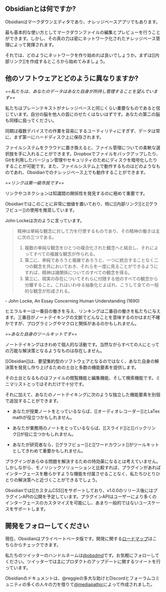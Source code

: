 ## Obsidianとは何ですか?

Obsidianはマークダウンエディタであり、ナレッジベースアプリでもあります。

最も基本的な使い方としてマークダウンファイルの編集とプレビューを行うことができます。しかし、その真の力は密にネットワーク化されたナレッジベース管理によって発揮されます。

それでは、どのようにネットワークを作り始めれば良いでしょうか。まずは[[内部リンク]]を作成するところから始めてみましょう。
	
## 他のソフトウェアとどのように異なりますか?

==*私たちは、あなたのデータはあなた自身が所持し管理することを望んでいます*==

私たちはプレーンテキストがナレッジベースと同じくらい重要なものであると信じています。自分の脳を他人の首にのせたくはないはずです。あなたの第二の脳も同様に扱ってください。

同期は複数デバイスでの作業を容易にするユーティリティにすぎず、データは常に、まず第一にハードディスク上に保存されます。

ファイルシステムをクラウドに置き換えると、ファイル管理についての柔軟な選択肢を手に入れることができます。Dropboxでファイルをバックアップしたり、Gitを利用したバージョン管理やセキュリティのためにディスクを暗号化したりすることが可能です。また、ファイルシステム上で動作するものはどのようなものであれ、Obsidianでのナレッジベース上でも動作することができます。

==*リンクは第一級市民です*==

リンクやコネクションは知識間の関係性を発見するのに極めて重要です。

Obsidianではこのことに非常に価値を置いており、特に[[内部リンク]]と[[グラフビュー]]の使用を推奨しています。
	
John Lockeは次のように言っています。

>精神は単純な観念に対して力を行使するものであり、その精神の働きは主に次の三つである。
> 1. 複数の単純な観念をひとつの複合化された観念へと結合し、それによってすべての複雑な観念が作られる。
> 2. 第二に、単純であろうと複雑であろうと、一つに統合することなく二つの観念を共においておき、それらを一度に見ることができるようにすれば、精神は諸関係についてのすべての観念を得る。
> 3. 第三に、現実の存在についてそれらに付随する他のすべての観念から分離すること。これはいわゆる抽象化とよばれ、こうして全ての一般的な観念が形成される。

 \- John Locke, An Essay Concerning Human Understanding (1690)

ヒエラルキーは一番目の働きを与え、リンキングは二番目の働きを私たちに与えます。三番目がノートテイキングの文脈でどんなことを意味するのかはまだ不確かですが、プログラミングやマクロと関係があるのかもしれません。

==*あなた自身のツールキットです*==

ノートテイキングはきわめて個人的な活動です。当然ながらすべての人にとっての万能な解決策となるようなものは存在しません。

 [[Obsidian]]は、要望集約型のソフトウェアとなるのではなく、あなた自身の解決策を発見し作り上げるための土台と多数の機能要素を提供します。

その土台となるものはファイルの閲覧機能と編集機能、そして検索機能です。ミニマリストとってはそれだけで十分です。

それに加えて、あなたのノートテイキングに次のような独立した機能要素を別個で追加することができます。

- あなたが授業ノートをとっているならば、[[オーディオレコーダー]]とLaTex mathが役立つかもしれません。

- あなたが業務用のノートをとっているならば、[[スライド]]と[[バックリンク]]が役に立つかもしれません。

- あなたが研究者なら、[[グラフビュー]]と[[ワードカウント]]がツールキットとしてきわめて重要かもしれません。

プラグインがあらゆる問題を解決するための特効薬になるとは考えていません。しかしながら、モノリシックソリューションと比較すれば、プラグインがあればインターフェースを散らかすような機能を付属させることなく、私たちひとりひとりの解決策へと近づくことができるでしょう。

Obsidianでは[[カスタムCSS]]をサポートしており、v1.0.0のリリース後にはプラグインAPIの公開を予定しています。プラグインAPIはユーザーにより多くのインターフェースのカスタマイズを可能にし、あまり一般的ではないユースケースをサポートします。

## 開発をフォローしてください

現在、Obsidianはプライベートベータ版です。開発に関する[ロードマップ](https://trello.com/b/Psqfqp7I/obsidian-roadmap)はこちらからチェックできます。

私たちのツイッターのハンドルネームは[@obsdmd](https://twitter.com/obsdmd)です。お気軽にフォローしてください。ツイッターでは主にプロダクトのアップデートに関するツイートを行っています。

Obsidianのドキュメントは、@reggieの多大な助けとDiscordとフォーラムコミュニティの多くの人々の力を借りて[@mediapathic](http://mediapathic.net)によって作成されました。